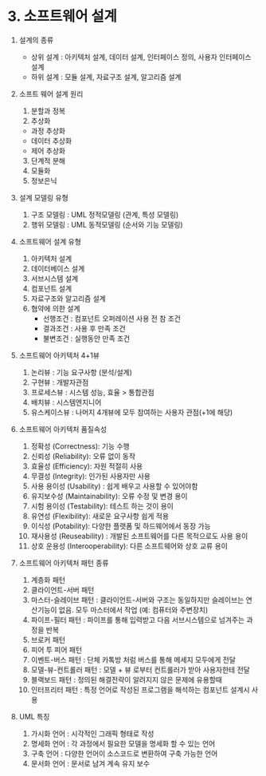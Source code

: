 # 3. 소프트웨어 설계

1. 설계의 종류
   - 상위 설계 : 아키텍처 설계, 데이터 설계, 인터페이스 정의, 사용자 인터페이스 설계
   - 하위 설계 : 모듈 설계, 자료구조 설계, 알고리즘 설계

2. 소프트 웨어 설계 원리
   1) 분할과 정복
   2) 추상화
    - 과정 추상화
    - 데이터 추상화
    - 제어 추상화
   3) 단계적 분해
   4) 모듈화
   5) 정보은닉
   
3. 설계 모델링 유형
   1) 구조 모델링 : UML 정적모델링 (관계, 특성 모델링)
   2) 행위 모델링 : UML 동적모델링 (순서와 기능 모델링)
   
4. 소프트웨어 설계 유형 
   1) 아키텍처 설계
   2) 데이터베이스 설계
   3) 서브시스템 설계
   4) 컴포넌트 설계
   5) 자료구조와 알고리즘 설계
   6) 협약에 의한 설계
      - 선행조건 : 컴포넌트 오퍼레이션 사용 전 참  조건
      - 결과조건 : 사용 후 만족 조건
      - 불변조건 : 실행동안 만족 조건
  
5. 소프트웨어 아키텍처 4+1뷰
   1) 논리뷰 : 기능 요구사항 (분석/설계)
   2) 구현뷰 : 개발자관점
   3) 프로세스뷰 : 시스템 성능, 효율 > 통합관점
   4) 배치뷰 : 시스템엔지니어
   5) 유스케이스뷰 : 나머지 4개뷰에 모두 참여하는 사용자 관점(+1에 해당)
   
6. 소프트웨어 아키텍처 품질속성
   1) 정확성 (Correctness): 기능 수행
   2) 신뢰성 (Reliability): 오류 없이 동작
   3) 효율성 (Efficiency): 자원 적절히 사용
   4) 무결성 (Integrity): 인가된 사용자만 사용
   5) 사용 용이성 (Usability) : 쉽게 배우고 사용할 수 있어야함
   6) 유지보수성 (Maintainability): 오류 수정 및 변경 용이
   7) 시험 용이성 (Testability): 테스트 하는 것이 용이
   8) 유연성 (Flexibility): 새로운 요구사항 쉽게 적용
   9) 이식성 (Potability): 다양한 플랫폼 및 하드웨어에서 동장 가능
   10) 재사용성 (Reuseability) : 개발된 소프트웨어를 다른 목적으로도 사용 용이
   11) 상호 운용성  (Interooperability): 다른 소프트웨어와 상호 교류 용이
   

7. 소프트웨어 아키텍처 패턴 종류
   1) 계층화 패턴
   2) 클라이언트-서버 패턴 
   3) 마스터-슬레이브 패턴 : 클라이언트-서버와 구조는 동일하지만 슬레이브는 연산기능이 없음. 모두 마스터에서 작업 (예: 컴퓨터와 주변장치)
   4) 파이프-필터 패턴 : 파이프를 통해 입력받고 다음 서브시스템으로 넘겨주는 과정을 반복
   5) 브로커 패턴
   6) 피어 투  피어 패턴
   7) 이벤트-버스 패턴 : 단체 카톡방 처럼 버스를 통해 메세지 모두에게 전달
   8) 모델-뷰-컨트롤러 패턴 : 모델 + 뷰 로부터 컨트롤러가 받아 사용자한테 전달
   9) 블랙보드 패턴 : 정의된 해결전략이 알려지지 않은 문제에 유용할때
   10) 인터프리터 패턴 : 특정 언어로 작성된 프로그램을 해석하는 컴포넌트 설계시 사용

8. UML 특징
   1) 가시화 언어 : 시각적인 그래픽 형태로 작성
   2) 명세화 언어 : 각 과정에서 필요한 모델을 명세화 할 수 있는 언어
   3) 구축 언어 : 다양한 언어이 소스코드로 변환하여 구축 가능한 언어
   4) 문서화 언어 : 문서로 남겨 계속 유지 보수